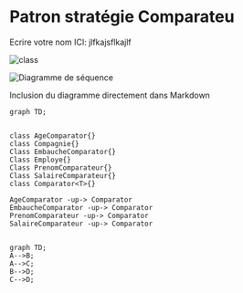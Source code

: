 # Patron stratégie Comparateu
Ecrire votre nom ICI: jlfkajsflkajlf

![class](https://www.plantuml.com/plantuml/png/0/PP7D2i8m48JlUOebnq84hoAbKZnu4to2jQvj83zbcnn4V7TZQMrBRilCjyDiKWq1EKHhX6WC3WESMggzxP4nU7v_9dMKMgSfAVMedEqTOzDjuTdgZNyjw9N9UJk351VoXWOrqzQwk43yn8PWoJvEcMNonQOYx6AloXKgycOvarNAaRnRploV1UHUWagcBEHyFno0VfEc5GU5OjrsGOqRgoXHaNkaV_W2 "class")


![Diagramme de séquence](https://www.plantuml.com/plantuml/svg/0/hP51YiCm34NtFeMMQM5wWC2Kbfa35782uGeZ9fOpjaB9aNgENgpo5Dg6T7PT6Vt_llZ8kwAOTOmzV3E6Z34I70dAvVmxadXovOTbG3EWqwatHpFx6d3AQlFh61nGSv9ECuRBEJ1zfLYtQChEeRS78h8uqvGz3oWA-p2ZgWyVsxaCwpMqW3Ff4uHEpUeU-BE2CDrWVnzlu2pyAjM2KXoCrcJzMSBJxcugPcxIg8ODPcelJSLNZy8TziXvKReivF-B6qtw8EiPbSBKB7Qyi_-Ev6Z_UWK0 "Diagramme de séquence")


Inclusion du diagramme directement dans Markdown

```mermaid
graph TD;


class AgeComparator{}
class Compagnie{}
Class EmbaucheComparator{}
Class Employe{}
Class PrenomComparateur{}
Class SalaireComparateur{}
class Comparator<T>{}

AgeComparator -up-> Comparator
EmbaucheComparator -up-> Comparator
PrenomComparateur -up-> Comparator
SalaireComparateur -up-> Comparator


```

```mermaid
graph TD;
A-->B;
A-->C;
B-->D;
C-->D; 
```